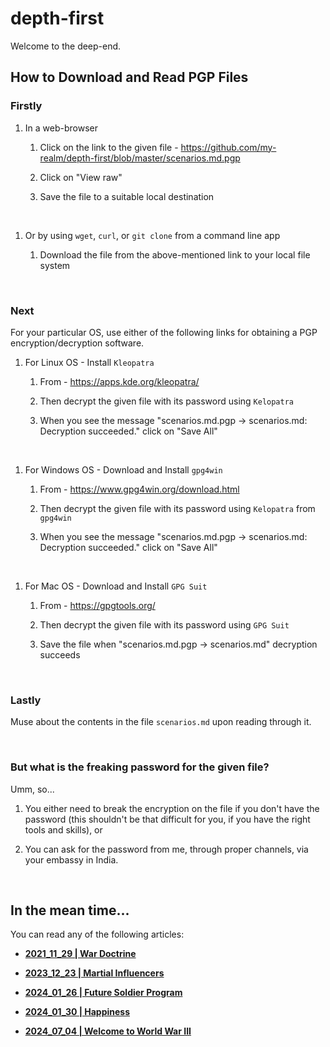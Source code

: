 # depth-first

Welcome to the deep-end. 

## How to Download and Read PGP Files

### Firstly

1. In a web-browser   

	1. Click on the link to the given file - https://github.com/my-realm/depth-first/blob/master/scenarios.md.pgp  

	1. Click on "View raw"  
	
	1. Save the file to a suitable local destination  

<br>  

1. Or by using `wget`, `curl`, or `git clone` from a command line app  

	1. Download the file from the above-mentioned link to your local file system  

<br>

### Next
	
For your particular OS, use either of the following links for obtaining a PGP encryption/decryption software.
	
1. For Linux OS - Install `Kleopatra`  

	1. From - https://apps.kde.org/kleopatra/
	
	1. Then decrypt the given file with its password using `Kelopatra` 
	
	1. When you see the message "scenarios.md.pgp → scenarios.md: Decryption succeeded." click on "Save All" 
	
<br>  
	
1. For Windows OS - Download and Install `gpg4win`  

	1. From - https://www.gpg4win.org/download.html  
	
	1. Then decrypt the given file with its password using `Kelopatra` from `gpg4win`
	
	1. When you see the message "scenarios.md.pgp → scenarios.md: Decryption succeeded." click on "Save All"
	
<br>  

1. For Mac OS - Download and Install `GPG Suit`  

	1. From - https://gpgtools.org/  
	
	1. Then decrypt the given file with its password using `GPG Suit` 
	
	1. Save the file when "scenarios.md.pgp → scenarios.md" decryption succeeds  

<br>

### Lastly

Muse about the contents in the file `scenarios.md` upon reading through it.  

<br>

### But what is the freaking password for the given file? 

Umm, so...

1. You either need to break the encryption on the file if you don't have the password (this shouldn't be that difficult for you, if you have the right tools and skills), or  

1. You can ask for the password from me, through proper channels, via your embassy in India.  

<br>

## In the mean time...

You can read any of the following articles: 

- **[2021_11_29 | War Doctrine](https://github.com/my-realm/depth-first/blob/master/war-doctrine)**

- **[2023_12_23 | Martial Influencers](https://github.com/my-realm/depth-first/blob/86c331abfc25323e6430f67f43d7a2707fa174ee/martial-influencers.pdf)**

- **[2024_01_26 | Future Soldier Program](https://github.com/my-realm/depth-first/blob/master/future-soldier-program.md)**

- **[2024_01_30 | Happiness](https://github.com/my-realm/depth-first/blob/master/happiness.md)**

- **[2024_07_04 | Welcome to World War III](https://github.com/my-realm/depth-first/blob/master/welcome-to-world-war-iii.md)**